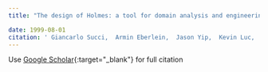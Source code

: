 ```yaml
---
title: "The design of Holmes: a tool for domain analysis and engineering"

date: 1999-08-01
citation: ' Giancarlo Succi,  Armin Eberlein,  Jason Yip,  Kevin Luc,  Martin Nguy,  Yan Tan, &quot;The design of Holmes: a tool for domain analysis and engineering.&quot;, 1999.'
---
```

Use [Google Scholar](https://scholar.google.com/scholar?q=The+design+of+Holmes:+a+tool+for+domain+analysis+and+engineering){:target="_blank"} for full citation